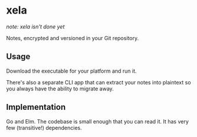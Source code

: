 # xela

*note: xela isn't done yet*

Notes, encrypted and versioned in your Git repository.

## Usage

Download the executable for your platform and run it.

There's also a separate CLI app that can extract your notes into plaintext so you always have the ability to migrate away.

## Implementation

Go and Elm. The codebase is small enough that you can read it. It has very few (transitive!) dependencies.
